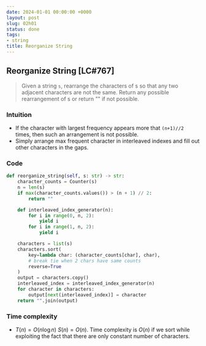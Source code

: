 ```yaml
---
date: 2024-01-01 00:00:00 +0000
layout: post
slug: 02h01
status: done
tags:
- string
title: Reorganize String
---
```


## Reorganize String [LC#767]
> Given a string `s`, rearrange the characters of s so that any two adjacent characters are not the same. Return any possible rearrangement of s or return "" if not possible.

### Intuition
- If the character with largest frequency appears more that `(n+1)//2` times, then such an arrangement is not possible.
- Simply arrange max frequent character in interleaved indexes and fill out other characters in the gaps. 


### Code
```python
def reorganize_string(self, s: str) -> str:
    character_counts = Counter(s)
    n = len(s)
    if max(character_counts.values()) > (n + 1) // 2:
        return ""

    def interleaved_index_generator(n):
        for i in range(0, n, 2):
            yield i
        for i in range(1, n, 2):
            yield i

    characters = list(s)
    characters.sort(
        key=lambda char: (character_counts[char], char), 
        # break tie when 2 chars have same counts
        reverse=True
    )
    output = characters.copy()
    interleaved_index = interleaved_index_generator(n)
    for character in characters:
        output[next(interleaved_index)] = character
    return "".join(output)
```

### Time complexity
- $T(n) = O(n \log n)$  $S(n) = O(n)$. Time complexity is $O(n)$ if we sort while exploiting the fact that there are only constant number of characters.